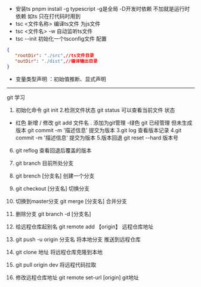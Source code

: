  - 安装ts pnpm install -g typescript  -g是全局 -D开发时依赖 不加就是运行时依赖 如ts 只在打代码时用到
 - tsc <文件名称>  编译ts文件 为js文件 
 - tsc  <文件名> -w 自动监听ts文件
 - tsc --init 初始化一个tsconfig文件 配置

 ```json
{
    "rootDir": "./src",//ts文件目录
    "outDir": "./dist",//编译输出目录
}
```
- 变量类型声明 ：初始值推断、显式声明


------
git 学习

1. 初始化命令 git init
2.检测文件状态 git status 可以查看当前文件 状态
 - 红色 新增 / 修改  git add 文件名 . 添加为git管理
 -绿色 git 已经管理 但未生成版本 git commit -m '描述信息'  提交为版本
3.git log 查看版本记录 
4.git commit -m  '描述信息' 提交为版本
5.版本回退 git reset --hard 版本号 
6. git reflog 查看回退后覆盖的版本

7. git branch 目前所处分支 

8. git brench [分支名] 创建一个分支
 
9.  git checkout [分支名] 切换分支

10. 切换到master分支 git merge [分支名] 合并分支
11. 删除分支 git branch -d [分支名]
12. 给远程仓库起别名  git remote add 【origin】 远程仓库地址 
13. git push -u origin 分支名 将本地分支 推送到远程仓库

14. git clone 地址 将远程仓库克隆到本地
15. git pull origin dev 将远程代码拉取

16. 修改远程仓库地址 git remote set-url [origin] git地址